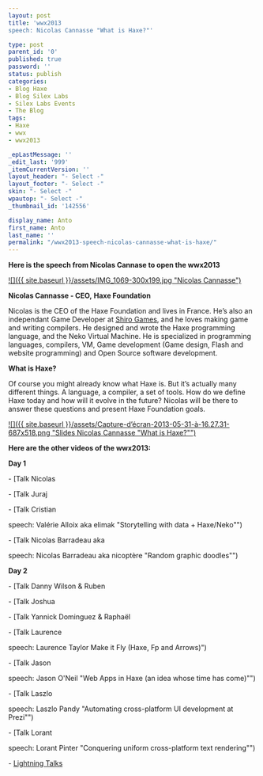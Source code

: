 ```yaml
---
layout: post
title: 'wwx2013
speech: Nicolas Cannasse "What is Haxe?"'

type: post
parent_id: '0'
published: true
password: ''
status: publish
categories:
- Blog Haxe
- Blog Silex Labs
- Silex Labs Events
- The Blog
tags:
- Haxe
- wwx
- wwx2013

_epLastMessage: ''
_edit_last: '999'
_itemCurrentVersion: ''
layout_header: "- Select -"
layout_footer: "- Select -"
skin: "- Select -"
wpautop: "- Select -"
_thumbnail_id: '142556'

display_name: Anto
first_name: Anto
last_name: ''
permalink: "/wwx2013-speech-nicolas-cannasse-what-is-haxe/"
---
```


**Here is the speech from Nicolas Cannase to open the wwx2013**

[![]({{ site.baseurl }}/assets/IMG_1069-300x199.jpg "Nicolas Cannasse")](https://www.silexlabs.org/140469/the-blog/wwx2013-speech-nicolas-cannasse-what-is-haxe/attachment/img_1069/)

**Nicolas Cannasse - CEO,** **Haxe Foundation**

Nicolas is the CEO of the Haxe Foundation and lives in France. He’s also an independant Game Developer at [Shiro Games](http://shirogames.com/), and he loves making game and writing compilers. He designed and wrote the Haxe programming language, and the Neko Virtual Machine. He is specialized in programming languages, compilers, VM, Game development (Game design, Flash and website programming) and Open Source software development.

**What is Haxe?**

Of course you might already know what Haxe is. But it’s actually many different things. A language, a compiler, a set of tools. How do we define Haxe today and how will it evolve in the future? Nicolas will be there to answer these questions and present Haxe Foundation goals.

[![]({{ site.baseurl }}/assets/Capture-d’écran-2013-05-31-à-16.27.31-687x518.png "Slides Nicolas Cannasse "What is Haxe?"")](http://ncannasse.github.io/hxslides/www/wwx2013.html)

**Here are the other videos of the wwx2013:**

**Day 1**

- [Talk Nicolas


- [Talk Juraj


- [Talk Cristian



speech: Valérie Alloix aka elimak "Storytelling with data + Haxe/Neko"")

- [Talk Nicolas Barradeau aka

speech: Nicolas Barradeau aka nicoptère "Random graphic doodles"")

**Day 2**

- [Talk Danny Wilson & Ruben


- [Talk Joshua


- [Talk Yannick Dominguez & Raphaël


- [Talk Laurence

speech: Laurence Taylor Make it Fly (Haxe, Fp and Arrows)")

- [Talk Jason

speech: Jason O'Neil "Web Apps in Haxe (an idea whose time has come)"")

- [Talk Laszlo

speech: Laszlo Pandy "Automating cross-platform UI development at Prezi"")

- [Talk Lorant

speech: Lorant Pinter "Conquering uniform cross-platform text rendering"")

- [Lightning Talks](https://www.silexlabs.org/?p=143115 "wwx2013 Lightning Talks")